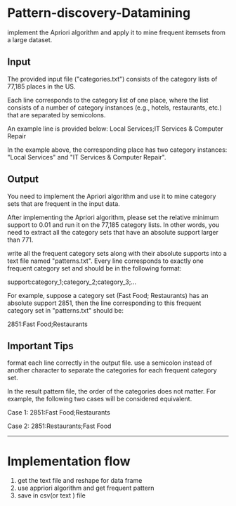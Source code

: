 # Pattern-discovery-Datamining

implement the Apriori algorithm and apply it to mine frequent itemsets from a large dataset.

## Input
The provided input file ("categories.txt") consists of the category lists of 77,185 places in the US. 

Each line corresponds to the category list of one place, where the list consists of a number of category instances
(e.g., hotels, restaurants, etc.) that are separated by semicolons.

An example line is provided below:
 Local Services;IT Services & Computer Repair

In the example above, the corresponding place has two category instances: "Local Services" and "IT Services & Computer Repair".


## Output
You need to implement the Apriori algorithm and use it to mine category sets that are frequent in the input data.

After implementing the Apriori algorithm, please set the relative minimum support to 0.01 and run it on the 77,185 category lists.
In other words, you need to extract all the category sets that have an absolute support larger than 771.


write all the frequent category sets along with their absolute supports into a text file named "patterns.txt".
Every line corresponds to exactly one frequent category set and should be in the following format:

support:category_1;category_2;category_3;...

For example, suppose a category set (Fast Food; Restaurants) has an absolute support 2851, then the line corresponding to this frequent category set in "patterns.txt" should be:

2851:Fast Food;Restaurants


## Important Tips
format each line correctly in the output file. 
use a semicolon instead of another character to separate the categories for each frequent category set.

In the result pattern file, the order of the categories does not matter.
For example, the following two cases will be considered equivalent.

 Case 1:
 2851:Fast Food;Restaurants

 Case 2:
 2851:Restaurants;Fast Food

---------------------
# Implementation flow 

 1. get the text file and reshape for data frame 
 2. use appriori algorithm and get frequent pattern
 3. save in csv(or text ) file 

